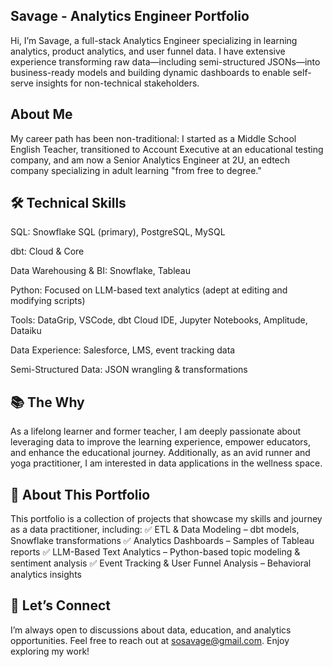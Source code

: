## Savage - Analytics Engineer Portfolio
Hi, I’m Savage, a full-stack Analytics Engineer specializing in learning analytics, product analytics, and user funnel data. I have extensive experience transforming raw data—including semi-structured JSONs—into business-ready models and building dynamic dashboards to enable self-serve insights for non-technical stakeholders.

## About Me
My career path has been non-traditional: I started as a Middle School English Teacher, transitioned to Account Executive at an educational testing company, and am now a Senior Analytics Engineer at 2U, an edtech company specializing in adult learning "from free to degree."

## 🛠️ Technical Skills
SQL: Snowflake SQL (primary), PostgreSQL, MySQL

dbt: Cloud & Core

Data Warehousing & BI: Snowflake, Tableau

Python: Focused on LLM-based text analytics (adept at editing and modifying scripts)

Tools: DataGrip, VSCode, dbt Cloud IDE, Jupyter Notebooks, Amplitude, Dataiku

Data Experience: Salesforce, LMS, event tracking data

Semi-Structured Data: JSON wrangling & transformations

## 📚 The Why
As a lifelong learner and former teacher, I am deeply passionate about leveraging data to improve the learning experience, empower educators, and enhance the educational journey. Additionally, as an avid runner and yoga practitioner, I am interested in data applications in the wellness space.

## 📂 About This Portfolio
This portfolio is a collection of projects that showcase my skills and journey as a data practitioner, including:
✅ ETL & Data Modeling – dbt models, Snowflake transformations
✅ Analytics Dashboards – Samples of Tableau reports
✅ LLM-Based Text Analytics – Python-based topic modeling & sentiment analysis
✅ Event Tracking & User Funnel Analysis – Behavioral analytics insights

## 📩 Let’s Connect
I’m always open to discussions about data, education, and analytics opportunities. Feel free to reach out at sosavage@gmail.com. Enjoy exploring my work!

